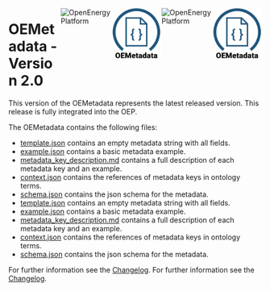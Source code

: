 <a href="https://github.com/OpenEnergyPlatform/oemetadata/"><img align="right" width="100" height="100" src="https://raw.githubusercontent.com/OpenEnergyPlatform/organisation/production/logo/OpenEnergyFamily_Logo_OEMetadata.png" alt="OpenEnergyMetadata"></a>
<a href="https://openenergyplatform.org/"><img align="right" width="100" height="100" src="https://avatars2.githubusercontent.com/u/37101913?s=400&u=9b593cfdb6048a05ea6e72d333169a65e7c922be&v=4" alt="OpenEnergyPlatform"></a>
<a href="https://github.com/OpenEnergyPlatform/oemetadata/"><img align="right" width="100" height="100" src="https://raw.githubusercontent.com/OpenEnergyPlatform/organisation/production/logo/OpenEnergyFamily_Logo_OEMetadata.png" alt="OpenEnergyMetadata"></a>
<a href="https://openenergy-platform.org/"><img align="right" width="100" height="100" src="https://avatars2.githubusercontent.com/u/37101913?s=400&u=9b593cfdb6048a05ea6e72d333169a65e7c922be&v=4" alt="OpenEnergyPlatform"></a>


# OEMetadata - Version 2.0

This version of the OEMetadata represents the latest released version. 
This release is fully integrated into the OEP.

The OEMetadata contains the following files:

* [template.json](https://github.com/OpenEnergyPlatform/oemetadata/blob/production/metadata/latest/template.json) contains an empty metadata string with all fields.
* [example.json](https://github.com/OpenEnergyPlatform/oemetadata/blob/production/metadata/latest/example.json) contains a basic metadata example.
* [metadata_key_description.md](https://github.com/OpenEnergyPlatform/oemetadata/blob/production/metadata/latest/metadata_key_description.md) contains a full description of each metadata key and an example.
* [context.json](https://github.com/OpenEnergyPlatform/oemetadata/blob/production/metadata/latest/context.json) contains the references of metadata keys in ontology terms.
* [schema.json](https://github.com/OpenEnergyPlatform/oemetadata/blob/production/metadata/latest/schema.json) contains the json schema for the metadata.
* [template.json](https://github.com/OpenEnergyPlatform/oemetadata/blob/production/metadata/latest/template.json) contains an empty metadata string with all fields.
* [example.json](https://github.com/OpenEnergyPlatform/oemetadata/blob/production/metadata/latest/example.json) contains a basic metadata example.
* [metadata_key_description.md](https://github.com/OpenEnergyPlatform/oemetadata/blob/production/metadata/latest/metadata_key_description.md) contains a full description of each metadata key and an example.
* [context.json](https://github.com/OpenEnergyPlatform/oemetadata/blob/production/metadata/latest/context.json) contains the references of metadata keys in ontology terms.
* [schema.json](https://github.com/OpenEnergyPlatform/oemetadata/blob/production/metadata/latest/schema.json) contains the json schema for the metadata.

For further information see the [Changelog](https://github.com/OpenEnergyPlatform/oemetadata/blob/production/CHANGELOG.md).
For further information see the [Changelog](https://github.com/OpenEnergyPlatform/oemetadata/blob/production/CHANGELOG.md).
